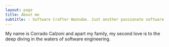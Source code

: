 ```yaml
---
layout: page
title: About me
subtitle: : Software Crafter Wannabe. Just another passionate software engineer
---
```


My name is Corrado Calzoni and apart my family, my second love is to the deep diving in the waters of software engineering. 

